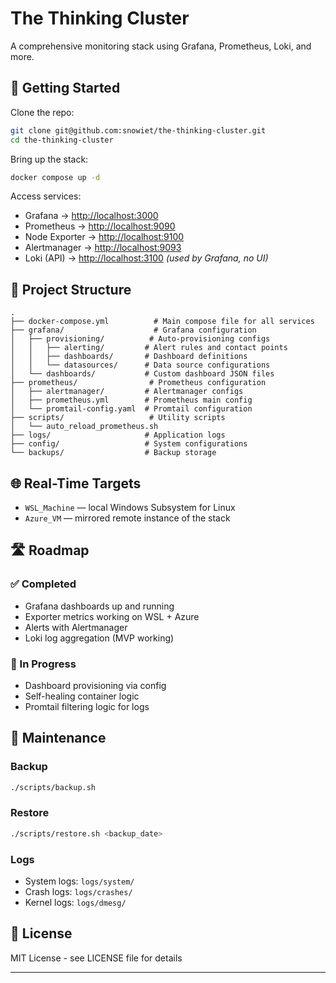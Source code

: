 # The Thinking Cluster

A comprehensive monitoring stack using Grafana, Prometheus, Loki, and more.

## 🚀 Getting Started

Clone the repo:

```bash
git clone git@github.com:snowiet/the-thinking-cluster.git
cd the-thinking-cluster
```

Bring up the stack:

```bash
docker compose up -d
```

Access services:

- Grafana → [http://localhost:3000](http://localhost:3000)  
- Prometheus → [http://localhost:9090](http://localhost:9090)  
- Node Exporter → [http://localhost:9100](http://localhost:9100)  
- Alertmanager → [http://localhost:9093](http://localhost:9093)  
- Loki (API) → [http://localhost:3100](http://localhost:3100) *(used by Grafana, no UI)*

## 📁 Project Structure

```
.
├── docker-compose.yml          # Main compose file for all services
├── grafana/                    # Grafana configuration
│   ├── provisioning/          # Auto-provisioning configs
│   │   ├── alerting/         # Alert rules and contact points
│   │   ├── dashboards/       # Dashboard definitions
│   │   └── datasources/      # Data source configurations
│   └── dashboards/           # Custom dashboard JSON files
├── prometheus/                # Prometheus configuration
│   ├── alertmanager/         # Alertmanager configs
│   ├── prometheus.yml        # Prometheus main config
│   └── promtail-config.yaml  # Promtail configuration
├── scripts/                   # Utility scripts
│   └── auto_reload_prometheus.sh
├── logs/                     # Application logs
├── config/                   # System configurations
└── backups/                  # Backup storage
```

## 🌐 Real-Time Targets

- `WSL_Machine` — local Windows Subsystem for Linux  
- `Azure_VM` — mirrored remote instance of the stack

## 🛣️ Roadmap

### ✅ Completed
- Grafana dashboards up and running  
- Exporter metrics working on WSL + Azure  
- Alerts with Alertmanager  
- Loki log aggregation (MVP working)

### 🔄 In Progress
- Dashboard provisioning via config  
- Self-healing container logic  
- Promtail filtering logic for logs

## 🔧 Maintenance

### Backup
```bash
./scripts/backup.sh
```

### Restore
```bash
./scripts/restore.sh <backup_date>
```

### Logs
- System logs: `logs/system/`
- Crash logs: `logs/crashes/`
- Kernel logs: `logs/dmesg/`

## 📝 License

MIT License - see LICENSE file for details

---
